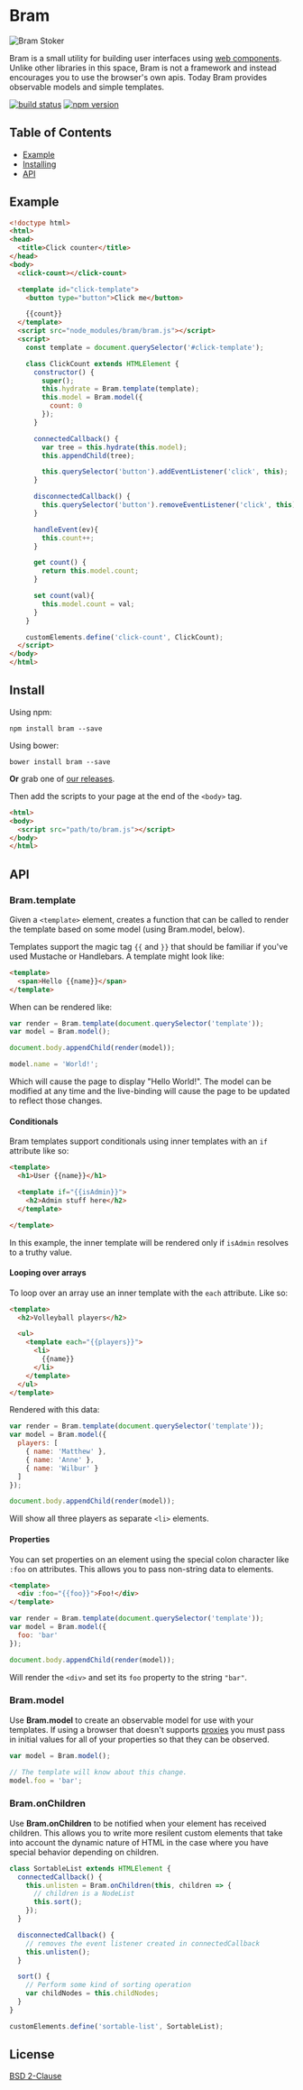 # Bram

![Bram Stoker](http://i.imgur.com/VaBL9oL.jpg)

Bram is a small utility for building user interfaces using [web components](http://webcomponents.org/). Unlike other libraries in this space, Bram is not a framework and instead encourages you to use the browser's own apis. Today Bram provides observable models and simple templates.

[![build status](https://img.shields.io/travis/matthewp/bram/master.svg?style=flat-square)](https://travis-ci.org/matthewp/bram)
[![npm version](https://img.shields.io/npm/v/bram.svg?style=flat-square)](https://www.npmjs.com/package/bram)

## Table of Contents

- [Example](#example)
- [Installing](#install)
- [API](#api)

## Example

```html
<!doctype html>
<html>
<head>
  <title>Click counter</title>
</head>
<body>
  <click-count></click-count>

  <template id="click-template">
    <button type="button">Click me</button>

    {{count}}
  </template>
  <script src="node_modules/bram/bram.js"></script>
  <script>
    const template = document.querySelector('#click-template');

    class ClickCount extends HTMLElement {
      constructor() {
        super();
        this.hydrate = Bram.template(template);
        this.model = Bram.model({
          count: 0
        });
      }

      connectedCallback() {
        var tree = this.hydrate(this.model);
        this.appendChild(tree);

        this.querySelector('button').addEventListener('click', this);
      }

      disconnectedCallback() {
        this.querySelector('button').removeEventListener('click', this);
      }

      handleEvent(ev){
        this.count++;
      }

      get count() {
        return this.model.count;
      }

      set count(val){
        this.model.count = val;
      }
    }

    customElements.define('click-count', ClickCount);
  </script>
</body>
</html>
```

## Install

Using npm:

```shell
npm install bram --save
```

Using bower:

```shell
bower install bram --save
```

**Or** grab one of [our releases](https://github.com/matthewp/bram/releases).

Then add the scripts to your page at the end of the `<body>` tag.

```html
<html>
<body>
  <script src="path/to/bram.js"></script>
</body>
</html>
```

## API

### Bram.template

Given a `<template>` element, creates a function that can be called to render the template based on some model (using Bram.model, below).

Templates support the magic tag `{{` and `}}` that should be familiar if you've used Mustache or Handlebars. A template might look like:

```html
<template>
  <span>Hello {{name}}</span>
</template>
```

When can be rendered like:

```js
var render = Bram.template(document.querySelector('template'));
var model = Bram.model();

document.body.appendChild(render(model));

model.name = 'World!';
```

Which will cause the page to display "Hello World!". The model can be modified at any time and the live-binding will cause the page to be updated to reflect those changes.

#### Conditionals

Bram templates support conditionals using inner templates with an `if` attribute like so:

```html
<template>
  <h1>User {{name}}</h1>

  <template if="{{isAdmin}}">
    <h2>Admin stuff here</h2>
  </template>

</template>
```

In this example, the inner template will be rendered only if `isAdmin` resolves to a truthy value.

#### Looping over arrays

To loop over an array use an inner template with the `each` attribute. Like so:

```html
<template>
  <h2>Volleyball players</h2>

  <ul>
    <template each="{{players}}">
      <li>
        {{name}}
      </li>
    </template>
  </ul>
</template>
```

Rendered with this data:

```js
var render = Bram.template(document.querySelector('template'));
var model = Bram.model({
  players: [
    { name: 'Matthew' },
    { name: 'Anne' },
    { name: 'Wilbur' }
  ]
});

document.body.appendChild(render(model));
```

Will show all three players as separate `<li>` elements.

#### Properties

You can set properties on an element using the special colon character like `:foo` on attributes. This allows you to pass non-string data to elements.

```html
<template>
  <div :foo="{{foo}}">Foo!</div>
</template>
```

```js
var render = Bram.template(document.querySelector('template'));
var model = Bram.model({
  foo: 'bar'
});

document.body.appendChild(render(model));
```

Will render the `<div>` and set its `foo` property to the string `"bar"`.

### Bram.model

Use **Bram.model** to create an observable model for use with your templates. If using a browser that doesn't supports [proxies](https://developer.mozilla.org/en-US/docs/Web/JavaScript/Reference/Global_Objects/Proxy) you must pass in initial values for all of your properties so that they can be observed.

```js
var model = Bram.model();

// The template will know about this change.
model.foo = 'bar';
```

### Bram.onChildren

Use **Bram.onChildren** to be notified when your element has received children. This allows you to write more resilent custom elements that take into account the dynamic nature of HTML in the case where you have special behavior depending on children.

```js
class SortableList extends HTMLElement {
  connectedCallback() {
    this.unlisten = Bram.onChildren(this, children => {
      // children is a NodeList
      this.sort();
    });
  }

  disconnectedCallback() {
    // removes the event listener created in connectedCallback
    this.unlisten();
  }

  sort() {
    // Perform some kind of sorting operation
    var childNodes = this.childNodes;
  }
}

customElements.define('sortable-list', SortableList);
```

## License

[BSD 2-Clause](https://opensource.org/licenses/BSD-2-Clause)
